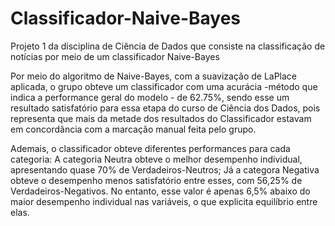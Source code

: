 # Classificador-Naive-Bayes
Projeto 1 da disciplina de Ciência de Dados que consiste na classificação de notícias por meio de um classificador Naive-Bayes

Por meio do algoritmo de Naive-Bayes, com a suavização de LaPlace aplicada, o grupo obteve um classificador com uma acurácia -método que indica a performance geral do modelo - de 62.75%, sendo esse um resultado satisfatório para essa etapa do curso de Ciência dos Dados, pois representa que mais da metade dos resultados do Classificador estavam em concordância com a marcação manual feita pelo grupo.

Ademais, o classificador obteve diferentes performances para cada categoria: A categoria Neutra obteve o melhor desempenho individual, apresentando quase 70% de Verdadeiros-Neutros; Já a categora Negativa obteve o desempenho menos satisfatório entre esses, com 56,25% de Verdadeiros-Negativos. No entanto, esse valor é apenas 6,5% abaixo do maior desempenho individual nas variáveis, o que explicita equilíbrio entre elas.
